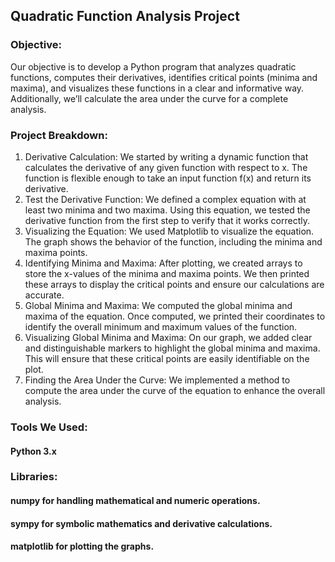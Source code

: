 ## Quadratic Function Analysis Project
### Objective:
Our objective is to develop a Python program that analyzes quadratic functions, computes their derivatives, identifies critical points (minima and maxima), and visualizes these functions in a clear and informative way. Additionally, we’ll calculate the area under the curve for a complete analysis.

### Project Breakdown:
1. Derivative Calculation:
We started by writing a dynamic function that calculates the derivative of any given function with respect to x.
The function is flexible enough to take an input function f(x) and return its derivative.
2. Test the Derivative Function:
We defined a complex equation with at least two minima and two maxima.
Using this equation, we tested the derivative function from the first step to verify that it works correctly.
3. Visualizing the Equation:
We used Matplotlib to visualize the equation.
The graph shows the behavior of the function, including the minima and maxima points.
4. Identifying Minima and Maxima:
After plotting, we created arrays to store the x-values of the minima and maxima points.
We then printed these arrays to display the critical points and ensure our calculations are accurate.
5. Global Minima and Maxima:
We computed the global minima and maxima of the equation.
Once computed, we printed their coordinates to identify the overall minimum and maximum values of the function.
6. Visualizing Global Minima and Maxima:
On our graph, we added clear and distinguishable markers to highlight the global minima and maxima.
This will ensure that these critical points are easily identifiable on the plot.
7. Finding the Area Under the Curve:
We implemented a method to compute the area under the curve of the equation to enhance the overall analysis.
### Tools We Used:
#### Python 3.x
### Libraries:
#### numpy for handling mathematical and numeric operations.
#### sympy for symbolic mathematics and derivative calculations.
#### matplotlib for plotting the graphs.
###

